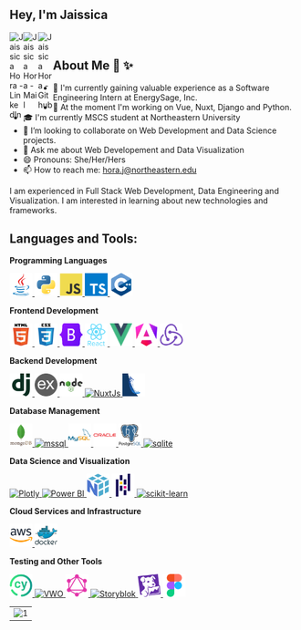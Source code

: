 

<!--
**jaissica/jaissica** is a ✨ _special_ ✨ repository because its `README.md` (this file) appears on your GitHub profile.

Here are some ideas to get you started:

- 🔭 I’m currently working on ...
- 🌱 I’m currently learning ...
- 👯 I’m looking to collaborate on ...
- 🤔 I’m looking for help with ...
- 💬 Ask me about ...
- 📫 How to reach me: ...
- 😄 Pronouns: ...
- ⚡ Fun fact: ...
-->

## Hey, I'm Jaissica
<a href="https://www.linkedin.com/in/jaissica-hora-a61008182/">
  <img align="left" alt="Jaissica Hora - LinkedIn" width="24px" src="https://upload.wikimedia.org/wikipedia/commons/8/81/LinkedIn_icon.svg"/>
</a>

<a href="mailto:hora.j@northeastern.edu">
  <img align="left" alt="Jaissica Hora - Mail" width="26px" src="https://upload.wikimedia.org/wikipedia/commons/d/df/Microsoft_Office_Outlook_%282018%E2%80%93present%29.svg"/>
</a>

<a href="https://jaissica.github.io">
  <img align="left" alt="Jaissica Hora - Github" width="26px" src="https://github.githubassets.com/assets/GitHub-Mark-ea2971cee799.png"/>
</a>
<br/>

## About Me 🚀 ✨

- 🔭 I'm currently gaining valuable experience as a Software Engineering Intern at EnergySage, Inc.
- 🌱 At the moment I'm working on Vue, Nuxt, Django and Python.
- 🎓 I'm currently MSCS student at Northeastern University
- 👯 I’m looking to collaborate on Web Development and Data Science projects.
- 💬 Ask me about Web Developement and Data Visualization
- 😄 Pronouns: She/Her/Hers
- 📫 How to reach me: hora.j@northeastern.edu

I am experienced in Full Stack Web Development, Data Engineering and Visualization. I am interested in learning about new technologies and frameworks.

## **Languages and Tools:**  

<p align="left">

<strong>Programming Languages</strong><br>
  
<a href="https://www.java.com" target="_blank" rel="noreferrer">
<img src="https://raw.githubusercontent.com/devicons/devicon/master/icons/java/java-original.svg" alt="java" width="40" height="40"/>
</a>
  
<a href="https://www.python.org" target="_blank" rel="noreferrer">
<img src="https://raw.githubusercontent.com/devicons/devicon/master/icons/python/python-original.svg" alt="python" width="40" height="40"/>
</a>

<a href="https://developer.mozilla.org/en-US/docs/Web/JavaScript" target="_blank" rel="noreferrer">
<img src="https://raw.githubusercontent.com/devicons/devicon/master/icons/javascript/javascript-original.svg" alt="javascript" width="40" height="40"/>
</a>

<a href="https://www.typescriptlang.org/" target="_blank" rel="noreferrer">
<img src="assets/typescript.svg" alt="typescript" width="40" height="40"/>
</a>

<a href="https://www.w3schools.com/cpp/" target="_blank" rel="noreferrer">
<img src="https://raw.githubusercontent.com/devicons/devicon/master/icons/cplusplus/cplusplus-original.svg" alt="cplusplus" width="40" height="40"/>
</a>


<strong>Frontend Development</strong><br>

<a href="https://www.w3.org/html/" target="_blank" rel="noreferrer">
<img src="https://raw.githubusercontent.com/devicons/devicon/master/icons/html5/html5-original-wordmark.svg" alt="html5" width="40" height="40"/>
</a>

<a href="https://www.w3schools.com/css/" target="_blank" rel="noreferrer">
<img src="https://raw.githubusercontent.com/devicons/devicon/master/icons/css3/css3-original-wordmark.svg" alt="css3" width="40" height="40"/>
</a>

<a href="https://getbootstrap.com" target="_blank" rel="noreferrer">
<img src="assets/bootstrap.svg" alt="bootstrap" width="40" height="40"/>
</a>

<a href="https://reactjs.org/" target="_blank" rel="noreferrer">
<img src="https://raw.githubusercontent.com/devicons/devicon/master/icons/react/react-original-wordmark.svg" alt="react" width="40" height="40"/>
</a>

<a href="https://vuejs.org/" target="_blank" rel="noreferrer">
<img src="assets/vue.svg" alt="VueJs" width="40" height="40"/>
</a>

<a href="https://angular.io" target="_blank" rel="noreferrer">
<img src="https://raw.githubusercontent.com/devicons/devicon/master/icons/angular/angular-original.svg" alt="angular" width="40" height="40"/>
</a>

<a href="https://redux.js.org" target="_blank" rel="noreferrer">
<img src="https://raw.githubusercontent.com/devicons/devicon/master/icons/redux/redux-original.svg" alt="redux" width="40" height="40"/>
</a>


<strong>Backend Development</strong><br>

<a href="https://www.djangoproject.com/" target="_blank" rel="noreferrer">
<img src="https://raw.githubusercontent.com/devicons/devicon/master/icons/django/django-plain.svg" alt="Django" width="40" height="40"/>
</a>

<a href="https://expressjs.com" target="_blank" rel="noreferrer">
<img src="assets/express-logo.svg" alt="express" width="40" height="40"/>
</a>

<a href="https://nodejs.org" target="_blank" rel="noreferrer">
<img src="https://raw.githubusercontent.com/devicons/devicon/master/icons/nodejs/nodejs-original-wordmark.svg" alt="nodejs" width="40" height="40"/>
</a>

<a href="https://nuxt.com/" target="_blank" rel="noreferrer">
<img src="https://upload.wikimedia.org/wikipedia/commons/a/ae/Nuxt_logo.svg" alt="NuxtJs" width="40" height="40"/>
</a>

<a href="https://flask.palletsprojects.com/" target="_blank" rel="noreferrer">
<img src="assets/flask.webp" alt="Flask" width="40" height="40"/>
</a>


<strong>Database Management</strong><br>

<a href="https://www.mongodb.com/" target="_blank" rel="noreferrer">
<img src="https://raw.githubusercontent.com/devicons/devicon/master/icons/mongodb/mongodb-original-wordmark.svg" alt="mongodb" width="40" height="40"/>
</a>

<a href="https://www.microsoft.com/en-us/sql-server" target="_blank" rel="noreferrer">
<img src="https://www.svgrepo.com/show/303229/microsoft-sql-server-logo.svg" alt="mssql" width="40" height="40"/>
</a>

<a href="https://www.mysql.com/" target="_blank" rel="noreferrer">
<img src="https://raw.githubusercontent.com/devicons/devicon/master/icons/mysql/mysql-original-wordmark.svg" alt="mysql" width="40" height="40"/>
</a>

<a href="https://www.oracle.com/" target="_blank" rel="noreferrer">
<img src="https://raw.githubusercontent.com/devicons/devicon/master/icons/oracle/oracle-original.svg" alt="oracle" width="40" height="40"/>
</a>

<a href="https://www.postgresql.org" target="_blank" rel="noreferrer">
<img src="https://raw.githubusercontent.com/devicons/devicon/master/icons/postgresql/postgresql-original-wordmark.svg" alt="postgresql" width="40" height="40"/>
</a>

<a href="https://www.sqlite.org/" target="_blank" rel="noreferrer">
<img src="https://www.vectorlogo.zone/logos/sqlite/sqlite-icon.svg" alt="sqlite" width="40" height="40"/>
</a>


<strong>Data Science and Visualization</strong><br>

<a href="https://www.tableau.com/" target="_blank" rel="noreferrer">
<img src="https://www.svgrepo.com/show/354428/tableau-icon.svg" alt="Plotly" width="40" height="40"/>
</a>

<a href="https://powerbi.microsoft.com" target="_blank" rel="noreferrer">
<img src="https://upload.wikimedia.org/wikipedia/commons/c/cf/New_Power_BI_Logo.svg" alt="Power BI" width="40" height="40"/>
</a>

<a href="https://numpy.org/" target="_blank" rel="noreferrer">
<img src="https://raw.githubusercontent.com/devicons/devicon/master/icons/numpy/numpy-original.svg" alt="numpy" width="40" height="40"/>
</a>

<a href="https://pandas.pydata.org/" target="_blank" rel="noreferrer">
<img src="https://raw.githubusercontent.com/devicons/devicon/master/icons/pandas/pandas-original.svg" alt="pandas" width="40" height="40"/>
</a>

<a href="https://scikit-learn.org/" target="_blank" rel="noreferrer">
<img src="https://upload.wikimedia.org/wikipedia/commons/0/05/Scikit_learn_logo_small.svg" alt="scikit-learn" width="40" height="40"/>
</a>


<strong>Cloud Services and Infrastructure</strong><br>

<a href="https://aws.amazon.com" target="_blank" rel="noreferrer">
<img src="https://raw.githubusercontent.com/devicons/devicon/master/icons/amazonwebservices/amazonwebservices-original-wordmark.svg" alt="aws" width="40" height="40"/>
</a>

<a href="https://www.docker.com/" target="_blank" rel="noreferrer">
<img src="https://raw.githubusercontent.com/devicons/devicon/master/icons/docker/docker-original-wordmark.svg" alt="docker" width="40" height="40"/>
</a>


<strong>Testing and Other Tools</strong><br>

<a href="https://www.cypress.io/" target="_blank" rel="noreferrer">
<img src="assets/cypress.svg" alt="cypress" width="40" height="40"/>
</a>

<a href="https://www.selenium.de" target="_blank" rel="noreferrer">
<img src="https://upload.wikimedia.org/wikipedia/commons/a/ac/VWO-Logo.svg" alt="VWO" width="40" height="40"/>
</a>

<a href="https://graphql.org" target="_blank" rel="noreferrer">
<img src="https://raw.githubusercontent.com/devicons/devicon/master/icons/graphql/graphql-plain.svg" alt="graphql" width="40" height="40"/>
</a>

<a href="https://www.storyblok.com/a/storyblok-home?utm_source=google&utm_medium=cpc&utm_campaign=PA_SEA_Brand&utm_term=storyblok&utm_match_type=e&utm_device={utm_device}&utm_source=google&utm_medium=cpc&utm_campaign=PA_SEA_Brand&utm_keyword=storyblok&utm_match_type={match_type}&device=c&gad_source=1&gclid=Cj0KCQjw-ai0BhDPARIsAB6hmP6J0ujLDHVCglSHN9MN1IQvM426xNnEbnRkqjvA1IgwbjVW8XqzlLAaAhAdEALw_wcB" target="_blank" rel="noreferrer">
<img src="https://seeklogo.com/images/S/storyblok-icon-logo-F858B94590-seeklogo.com.png" alt="Storyblok" width="40" height="40"/>
</a>

<a href="https://www.datadoghq.com/" target="_blank" rel="noreferrer">
<img src="assets/datadog.svg" alt="DataDog" width="40" height="40"/>
</a>

<a href="https://www.figma.com/" target="_blank" rel="noreferrer">
<img src="assets/figma.svg" alt="Figma" width="40" height="40"/>
</a>

</p>

<table cellpadding="8" cellspacing="8">
  <tr>
    <td><img src="https://github-profile-summary-cards.vercel.app/api/cards/profile-details?username=jaissica&theme=solarized_dark"  display=block width=100% height=auto alt="1"></td>
   </tr>
</table>
